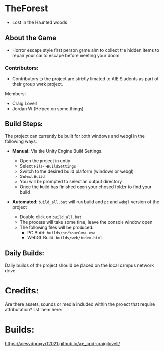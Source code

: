 # TheForest
- Lost in the Haunted woods

## About the Game
- Horror escape style first person game aim to collect the hidden items to repair your car to escape before meeting your doom.

### Contributors:
- Contributors to the project are strictly limated to AIE Students as part of their group work project.

Members:
 - Craig Lovell
 - Jordan W (Helped on some things)


## Build Steps:
The project can currently be built for both windows and webgl in the following ways:

* **Manual:** Via the Unity Engine Build Settings.
  * Open the project in untiy
  * Select `File->BuildSettings`
  * Switch to the desired build platform (windows or webgl)
  * Select `Build`
  * You will be prompted to select an output directory
  * Once the build has finished open your chosed folder to find your build

* **Automated**: `build_all.bat` will run build and `pc` and `webgl` version of the project
  * Double click on `build_all.bat`
  * The process will take some time, leave the console window open
  * The following files will be produced:
    * PC Build: `builds/pc/YourGame.exe` 
    * WebGL Build: `builds/web/index.html`

## Daily Builds:
Daily builds of the project should be placed on the local campus network drive



# Credits:
 Are there assets, sounds or media included within the project that require attributation? list them here:

# Builds:
https://aiesydprogyr12021.github.io/aie_cpd-craigjlovell/